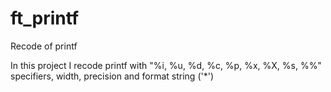 # ft_printf
Recode of printf

In this project I recode printf with "%i, %u, %d, %c, %p, %x, %X, %s, %%" specifiers, width, precision and format string ('*')

